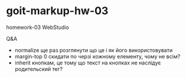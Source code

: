# goit-markup-hw-03

homework-03 WebStudio

Q&A

- normalize ще раз розглянути що це і як його використовувати
- margin-top 0 скидати по черзі кожному елементу, чому не всім?
- inherit кнопкам, це тому що текст на кнопках не наслідує родительский тег?
